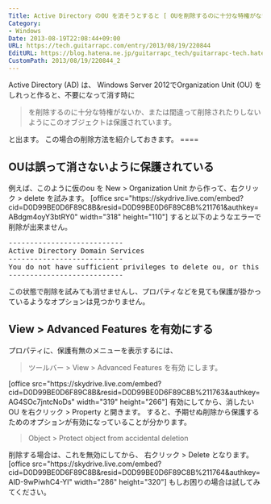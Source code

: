 ```yaml
---
Title: Active Directory のOU を消そうとすると [ OUを削除するのに十分な特権がないか、または間違って削除されたりしないようにこのオブジェクトは保護されています。]と表示される
Category:
- Windows
Date: 2013-08-19T22:08:44+09:00
URL: https://tech.guitarrapc.com/entry/2013/08/19/220844
EditURL: https://blog.hatena.ne.jp/guitarrapc_tech/guitarrapc-tech.hatenablog.com/atom/entry/11696248318757675884
CustomPath: 2013/08/19/220844_2
---
```


<p>Active Directory (AD) は、 Windows Server 2012でOrganization Unit (OU) をしれっと作ると、不要になって消す時に</p>
<blockquote>を削除するのに十分な特権がないか、または間違って削除されたりしないようにこのオブジェクトは保護されています。</blockquote>
<p>と出ます。 この場合の削除方法を紹介しておきます。 ====</p>
<h2>OUは誤って消さないように保護されている</h2>
<p>例えば、このように仮のou を New &gt; Organization Unit から作って、右クリック &gt; delete を試みます。 [office src="https://skydrive.live.com/embed?cid=D0D99BE0D6F89C8B&amp;resid=D0D99BE0D6F89C8B%211761&amp;authkey=ABdgm4oyY3btRY0" width="318" height="110"] すると以下のようなエラーで削除が出来ません。</p>
<pre class="brush: powershell">---------------------------
Active Directory Domain Services
---------------------------
You do not have sufficient privileges to delete ou, or this object is protected from accidental deletion.
---------------------------
</pre>
<p>この状態で削除を試みても消せませんし、プロパティなどを見ても保護が掛かっているようなオプションは見つかりません。</p>
<h2>View &gt; Advanced Features を有効にする</h2>
<p>プロパティに、保護有無のメニューを表示するには、</p>
<blockquote>ツールバー &gt; View &gt; Advanced Features を有効 にします。</blockquote>
<p>[office src="https://skydrive.live.com/embed?cid=D0D99BE0D6F89C8B&amp;resid=D0D99BE0D6F89C8B%211763&amp;authkey=AG4SOc7jntcNoDs" width="319" height="266"] 有効にしてから、消したい OU を右クリック &gt; Property と開きます。 すると、予期せぬ削除から保護するためのオプションが有効になっていることが分かります。</p>
<blockquote>Object &gt; Protect object from accidental deletion</blockquote>
<p>削除する場合は、これを無効にしてから、 右クリック &gt; Delete となります。 [office src="https://skydrive.live.com/embed?cid=D0D99BE0D6F89C8B&amp;resid=D0D99BE0D6F89C8B%211764&amp;authkey=AID-9wPiwhC4-YI" width="286" height="320"] もしお困りの場合は試してみてください。</p>
